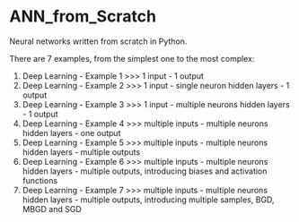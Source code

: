 # ANN_from_Scratch

Neural networks written from scratch in Python.
 
There are 7 examples, from the simplest one to the most complex:
1. Deep Learning - Example 1  >>>  1 input - 1 output
2. Deep Learning - Example 2  >>>  1 input - single neuron hidden layers - 1 output
3. Deep Learning - Example 3  >>>  1 input - multiple neurons hidden layers - 1 output
4. Deep Learning - Example 4  >>>  multiple inputs - multiple neurons hidden layers - one output
5. Deep Learning - Example 5  >>>  multiple inputs - multiple neurons hidden layers - multiple outputs
6. Deep Learning - Example 6  >>>  multiple inputs - multiple neurons hidden layers - multiple outputs, 
				   introducing biases and activation functions
7. Deep Learning - Example 7  >>>  multiple inputs - multiple neurons hidden layers - multiple outputs,
              			   introducing multiple samples, BGD, MBGD and SGD
